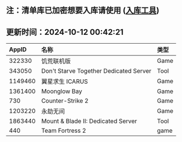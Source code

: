 ## 注：清单库已加密想要入库请使用 ([入库工具](https://github.com/BlankTMing/ManifestAutoUpdate/releases))

## 更新时间：2024-10-12 00:42:21
| AppID | 名称 | 类型  |
| :-------------------- | :----------------------------- | :----------- |
| 322330 | 饥荒联机版| Game |
| 343050 | Don't Starve Together Dedicated Server| Tool |
| 1149460 | 翼星求生 ICARUS| Game |
| 1361400 | Moonglow Bay| Game |
| 730 | Counter-Strike 2| Game |
| 1203220 | 永劫无间| Game |
| 1863440 | Mount & Blade II: Dedicated Server| Tool |
| 440 | Team Fortress 2| game |

